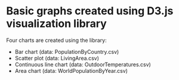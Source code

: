 # Basic graphs created using D3.js visualization library

Four charts are created using the library:

- Bar chart (data: PopulationByCountry.csv)
- Scatter plot (data: LivingArea.csv)
- Continuous line chart (data: OutdoorTemperatures.csv)
- Area chart (data: WorldPopulationByYear.csv)
